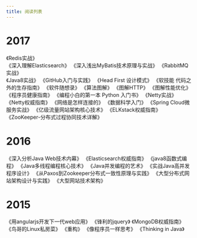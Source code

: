 ```yaml
---
title: 阅读列表
---
```

# 2017
《Redis实战》                   
《深入理解Elasticsearch》
《深入浅出MyBatis技术原理与实战》 
《RabbitMQ实战》   
《Java8实战》 
《GitHub入门与实践》
《Head First 设计模式》
《软技能 代码之外的生存指南》
《软件随想录》 
《算法图解》
《图解HTTP》
《图解性能优化》
《程序员健康指南》
《编程小白的第一本 Python 入门书》
《Netty实战》
《Netty权威指南》
《网络是怎样连接的》
《数据科学入门》
《Spring Cloud微服务实战》
《亿级流量网站架构核心技术》
《ELKstack权威指南》
《ZooKeeper-分布式过程协同技术详解》
# 2016
《深入分析Java Web技术内幕》
《Elasticsearch权威指南》
《java8函数式编程》
《Java多线程编程核心技术》
《Java并发编程的艺术》
《实战Java高并发程序设计》
《从Paxos到Zookeeper分布式一致性原理与实践》
《大型分布式网站架构设计与实践》
《大型网站技术架构》
# 2015
《用angularjs开发下一代web应用》
《锋利的jquery》
《MongoDB权威指南》
《鸟哥的Linux私房菜》
《重构》
《像程序员一样思考》
《Thinking in Java》

